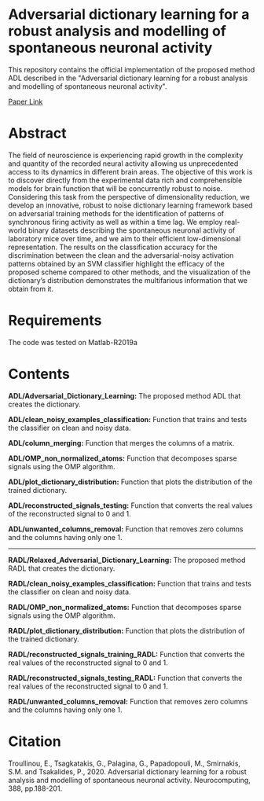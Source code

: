 # Adversarial dictionary learning for a robust analysis and modelling of spontaneous neuronal activity

This repository contains the official implementation of the proposed method ADL described in the "Adversarial dictionary learning for a robust analysis and modelling of spontaneous neuronal activity".

[Paper Link](https://www.sciencedirect.com/science/article/pii/S0925231220300862?casa_token=_wAwet7U6oYAAAAA:TbeD-NqHBe5aCoSfIUzir7Ia3q-f57Gze3q3E5R1_ziHbf_K7CpmFshMhWKecCEBR9C3v5czDA)

# Abstract
The field of neuroscience is experiencing rapid growth in the complexity and quantity of the recorded neural activity allowing us unprecedented access to its dynamics in different brain areas. The objective of this work is to discover directly from the experimental data rich and comprehensible models for brain function that will be concurrently robust to noise. Considering this task from the perspective of dimensionality reduction, we develop an innovative, robust to noise dictionary learning framework based on adversarial training methods for the identification of patterns of synchronous firing activity as well as within a time lag. We employ real-world binary datasets describing the spontaneous neuronal activity of laboratory mice over time, and we aim to their efficient low-dimensional representation. The results on the classification accuracy for the discrimination between the clean and the adversarial-noisy activation patterns obtained by an SVM classifier highlight the efficacy of the proposed scheme compared to other methods, and the visualization of the dictionary’s distribution demonstrates the multifarious information that we obtain from it.

# Requirements

The code was tested on Matlab-R2019a

# Contents

**ADL/Adversarial_Dictionary_Learning:** The proposed method ADL that creates the dictionary.

**ADL/clean_noisy_examples_classification:** Function that trains and tests the classifier on clean and noisy data.

**ADL/column_merging:** Function that merges the columns of a matrix.

**ADL/OMP_non_normalized_atoms:** Function that decomposes sparse signals using the OMP algorithm.

**ADL/plot_dictionary_distribution:** Function that plots the distribution of the trained dictionary. 

**ADL/reconstructed_signals_testing:** Function that converts the real values of the reconstructed signal to 0 and 1.

**ADL/unwanted_columns_removal:** Function that removes zero columns and the columns having only one 1. 

-----

**RADL/Relaxed_Adversarial_Dictionary_Learning:** The proposed method RADL that creates the dictionary.

**RADL/clean_noisy_examples_classification:** Function that trains and tests the classifier on clean and noisy data.

**RADL/OMP_non_normalized_atoms:** Function that decomposes sparse signals using the OMP algorithm.

**RADL/plot_dictionary_distribution:** Function that plots the distribution of the trained dictionary. 

**RADL/reconstructed_signals_training_RADL:** Function that converts the real values of the reconstructed signal to 0 and 1.

**RADL/reconstructed_signals_testing_RADL:** Function that converts the real values of the reconstructed signal to 0 and 1.

**RADL/unwanted_columns_removal:** Function that removes zero columns and the columns having only one 1. 

# Citation

Troullinou, E., Tsagkatakis, G., Palagina, G., Papadopouli, M., Smirnakis, S.M. and Tsakalides, P., 2020. Adversarial dictionary learning for a robust analysis and modelling of spontaneous neuronal activity. Neurocomputing, 388, pp.188-201.
